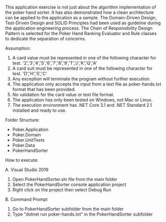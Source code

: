 This application exercise is not just about the algorithm implementation of the poker hand sorter. It has also demonstrated how a clean architecture can be applied to the application as a sample.
The Domain-Driven Design, Test-Driven Design and SOLID Principles had been used as guideline during the application engineering process. The Chain of Responsibility Design Pattern is selected for the Poker Hand Ranking Evaluator and Rule classes to dedicate the separation of concerns. 

Assumption:
1.	A card value must be represented in one of the following character for test. 
    '2','3','4','5','6','7','8','9','T','J','K','Q','A'
2.	A card suit must be represented in one of the following character for test.
    'D','H','S','C' 
3.	Any exception will terminate the program without further execution.
4.	The application only accepts the input from a text file as poker-hands.txt format that has been provided. 
5.	No validation for the card value or text file format.
6.	The application has only been tested on Windows, not Mac or Linux.
7.	The execution environment has .NET Core 3.1 and .NET Standard 2.1 installed and ready to use.


Folder Structure:

-	Poker.Application
-	Poker.Domain
-	Poker.UnitTests
-	Poker.Data
-	PokerHandSorter


How to execute:

A.	Visual Studio 2019
1. Open PokerHandSorter.sln file from the main folder
2. Select the PokerHandSorter console application project
3. Right click on the project then select Debug Run

B.	Command Prompt
1. Go to PokerHandSorter subfolder from the main folder
2. Type "dotnet run poker-hands.txt" in the PokerHandSorter subfolder
